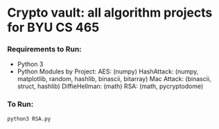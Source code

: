 # Crypto vault: all algorithm projects for BYU CS 465

### Requirements to Run:
- Python 3
- Python Modules by Project:
    AES:            (numpy)
    HashAttack:     (numpy, matplotlib, random, hashlib, binascii, bitarray)
    Mac Attack:     (binascii, struct, hashlib)
    DiffieHellman:  (math)
    RSA:            (math, pycryptodome)

### To Run:
`python3 RSA.py`

